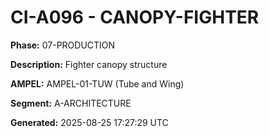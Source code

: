 # CI-A096 - CANOPY-FIGHTER

**Phase:** 07-PRODUCTION

**Description:** Fighter canopy structure

**AMPEL:** AMPEL-01-TUW (Tube and Wing)

**Segment:** A-ARCHITECTURE

**Generated:** 2025-08-25 17:27:29 UTC
